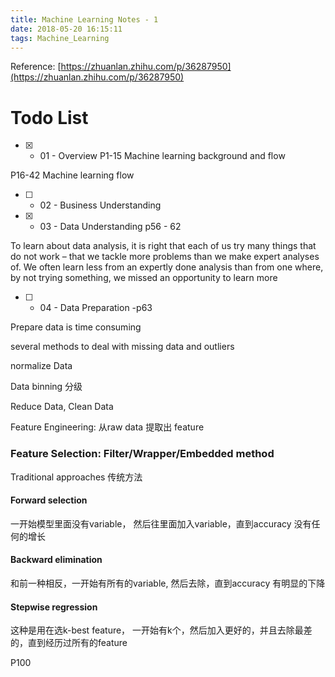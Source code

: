 ```yaml
---
title: Machine Learning Notes - 1
date: 2018-05-20 16:15:11
tags: Machine_Learning
---
```


Reference: [https://zhuanlan.zhihu.com/p/36287950](https://zhuanlan.zhihu.com/p/36287950)

# Todo List
- [X] - 01 - Overview
P1-15 Machine learning background and flow

P16-42  Machine learning flow

- [ ] - 02 - Business Understanding 

- [X] - 03 - Data Understanding p56 - 62

 To learn about data analysis, it is right that each of us try many things that do not work – that we tackle more problems than we make expert analyses of. We often learn less from an expertly done analysis than from one where, by not trying something, we missed an opportunity to learn more

- [ ] - 04 - Data Preparation -p63

Prepare data is time consuming 

several methods to deal with missing data and outliers

normalize Data

Data binning 分级

Reduce Data, Clean Data

Feature Engineering: 从raw data 提取出 feature

### Feature Selection: Filter/Wrapper/Embedded method

Traditional approaches 传统方法

#### Forward selection 

一开始模型里面没有variable， 然后往里面加入variable，直到accuracy 没有任何的增长

#### Backward elimination

和前一种相反，一开始有所有的variable, 然后去除，直到accuracy 有明显的下降

#### Stepwise regression

这种是用在选k-best feature， 一开始有k个，然后加入更好的，并且去除最差的，直到经历过所有的feature
	
P100
